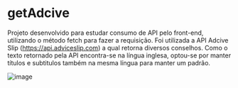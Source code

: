 # getAdcive
Projeto desenvolvido para estudar consumo de API pelo front-end, utilizando o método fetch para fazer a requisição. 
Foi utilizada a API Adcive Slip (https://api.adviceslip.com) a qual retorna diversos conselhos. Como o texto retornado pela API encontra-se na
língua inglesa, optou-se por manter títulos e subtitulos também na mesma língua para manter um padrão. 

![image](https://user-images.githubusercontent.com/90211249/201551863-35774ef2-9182-4609-a0a3-7896c4121cc8.png)
